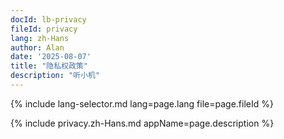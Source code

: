 ```yaml
---
docId: lb-privacy
fileId: privacy
lang: zh-Hans
author: Alan
date: '2025-08-07'
title: "隐私权政策"
description: "听小机"
---
```

{% include lang-selector.md lang=page.lang file=page.fileId %}

{% include privacy.zh-Hans.md appName=page.description %}